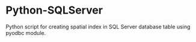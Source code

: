 # Python-SQLServer
Python script for creating spatial index in SQL Server database table using pyodbc module.

